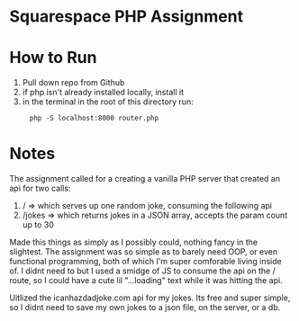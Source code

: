 # Squarespace PHP Assignment

# How to Run
1. Pull down repo from Github
2. if php isn't already installed locally, install it
3. in the terminal in the root of this directory run:
```
	 php -S localhost:8000 router.php
```

# Notes
The assignment called for a creating a vanilla PHP server that created an api for two calls:
1. / => which serves up one random joke, consuming the following api
2. /jokes => which returns jokes in a JSON array, accepts the param count up to 30

Made this things as simply as I possibly could, nothing fancy in the slightest. The assignment was so simple as to barely need OOP, or even functional programming, both of which I'm super comforable living inside of.
I didnt need to but I used a smidge of JS to consume the api on the / route, so I could have a cute lil "...loading" text while it was hitting the api.

Uitlized the icanhazdadjoke.com api for my jokes. Its free and super simple, so I didnt need to save my own jokes to a json file, on the server, or a db.
